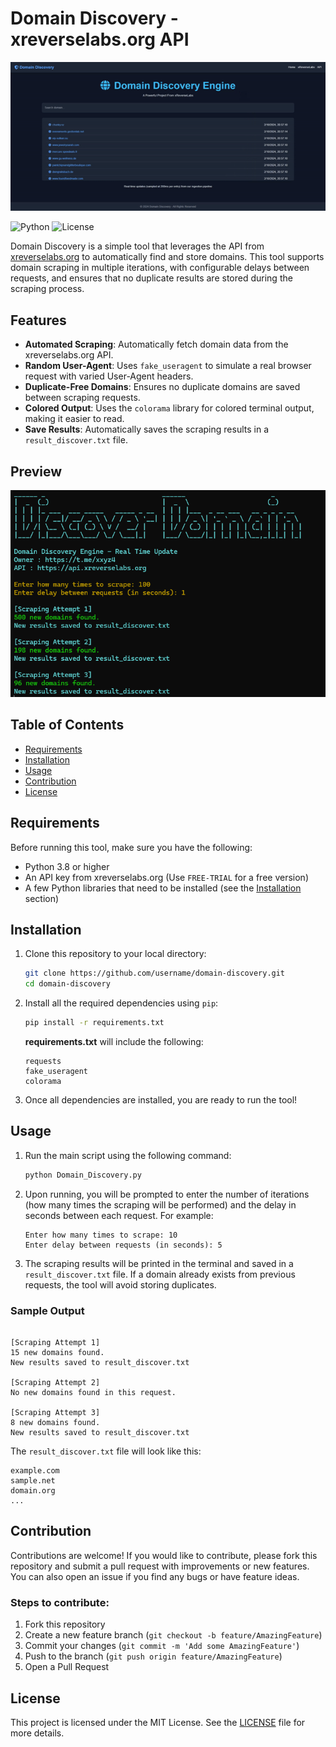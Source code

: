
# Domain Discovery - xreverselabs.org API

![server](https://raw.githubusercontent.com/xReverseLabs/Domain-Discovery-python/refs/heads/main/img/server.gif)

![Python](https://img.shields.io/badge/python-3.8%2B-blue.svg)
![License](https://img.shields.io/badge/license-MIT-green.svg)

Domain Discovery is a simple tool that leverages the API from [xreverselabs.org](https://xreverselabs.org) to automatically find and store domains. This tool supports domain scraping in multiple iterations, with configurable delays between requests, and ensures that no duplicate results are stored during the scraping process.

## Features
- **Automated Scraping**: Automatically fetch domain data from the xreverselabs.org API.
- **Random User-Agent**: Uses `fake_useragent` to simulate a real browser request with varied User-Agent headers.
- **Duplicate-Free Domains**: Ensures no duplicate domains are saved between scraping requests.
- **Colored Output**: Uses the `colorama` library for colored terminal output, making it easier to read.
- **Save Results**: Automatically saves the scraping results in a `result_discover.txt` file.

## Preview

![preview](https://raw.githubusercontent.com/xReverseLabs/Domain-Discovery-python/refs/heads/main/img/preview.png)

## Table of Contents
- [Requirements](#requirements)
- [Installation](#installation)
- [Usage](#usage)
- [Contribution](#contribution)
- [License](#license)

## Requirements

Before running this tool, make sure you have the following:
- Python 3.8 or higher
- An API key from xreverselabs.org (Use `FREE-TRIAL` for a free version)
- A few Python libraries that need to be installed (see the [Installation](#installation) section)

## Installation

1. Clone this repository to your local directory:

    ```bash
    git clone https://github.com/username/domain-discovery.git
    cd domain-discovery
    ```

2. Install all the required dependencies using `pip`:

    ```bash
    pip install -r requirements.txt
    ```

    **requirements.txt** will include the following:
    ```text
    requests
    fake_useragent
    colorama
    ```

3. Once all dependencies are installed, you are ready to run the tool!

## Usage

1. Run the main script using the following command:

    ```bash
    python Domain_Discovery.py
    ```

2. Upon running, you will be prompted to enter the number of iterations (how many times the scraping will be performed) and the delay in seconds between each request. For example:

    ```
    Enter how many times to scrape: 10
    Enter delay between requests (in seconds): 5
    ```

3. The scraping results will be printed in the terminal and saved in a `result_discover.txt` file. If a domain already exists from previous requests, the tool will avoid storing duplicates.

### Sample Output

```

[Scraping Attempt 1]
15 new domains found.
New results saved to result_discover.txt

[Scraping Attempt 2]
No new domains found in this request.

[Scraping Attempt 3]
8 new domains found.
New results saved to result_discover.txt
```

The `result_discover.txt` file will look like this:
```
example.com
sample.net
domain.org
...
```

## Contribution

Contributions are welcome! If you would like to contribute, please fork this repository and submit a pull request with improvements or new features. You can also open an issue if you find any bugs or have feature ideas.

### Steps to contribute:
1. Fork this repository
2. Create a new feature branch (`git checkout -b feature/AmazingFeature`)
3. Commit your changes (`git commit -m 'Add some AmazingFeature'`)
4. Push to the branch (`git push origin feature/AmazingFeature`)
5. Open a Pull Request

## License

This project is licensed under the MIT License. See the [LICENSE](LICENSE) file for more details.

